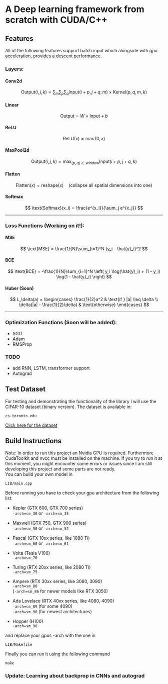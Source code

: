 # A Deep learning framework from scratch with CUDA/C++

## Features
All of the following features support batch input which alongside with gpu acceleration, provides a descent performance.
  ### Layers:


#### Conv2d

$$
\text{Output}(i,j,k) = \sum_m \sum_p \sum_q \text{Input}(i+p, j+q, m) \times \text{Kernel}(p, q, m, k)
$$




#### Linear

$$
\text{Output} = W \times \text{Input} + b
$$





#### ReLU

$$
\text{ReLU}(x) = \max(0, x)
$$


#### MaxPool2d

$$
\text{Output}(i,j,k) = \max_{(p,q) \in \text{window}} \text{Input}(i+p, j+q, k)
$$




#### Flatten

$$
\text{Flatten}(x) = \text{reshape}(x) \quad \text{(collapse all spatial dimensions into one)}
$$



#### Softmax

$$
\text{Softmax}(x_i) = \frac{e^{x_i}}{\sum_j e^{x_j}}
$$


---    
    
  ### Loss Functions (Working on it!):
  
#### MSE

$$
\text{MSE} = \frac{1}{N}\sum_{i=1}^N (y_i - \hat{y}_i)^2
$$

#### BCE

$$
\text{BCE} = -\frac{1}{N}\sum_{i=1}^N \left( y_i \log(\hat{y}_i) + (1 - y_i) \log(1 - \hat{y}_i) \right)
$$

#### Huber (Soon)

$$
L_\delta(a) =
\begin{cases}
  \frac{1}{2}a^2 & \text{if } |a| \leq \delta \\
  \delta(|a| - \frac{1}{2}\delta) & \text{otherwise}
\end{cases}
$$

---

  ### Optimization Functions (Soon will be added):
  - SGD
  - Adam
  - RMSProp

  ### TODO
  - add RNN, LSTM, transformer support
  - Autograd

## Test Dataset
For testing and demonstrating the functionality of the library I will use the CIFAR-10 dataset (binary version). The dataset is available in:
```
cs.toronto.edu
```
<a href="https://www.cs.toronto.edu/~kriz/cifar.html" target="_blank">Click here for the dataset</a>
## Build Instructions
Note: In order to run this project an Nvidia GPU is required. Furthermore CudaToolkit and nvcc must be installed on the machine. If you try to run it at this moment, you might encounter some errors or issues since I am still developing this project and some parts are not ready. <br>
You can build your own model in 
```
LIB/main.cpp
```
Before running you have to check your gpu architecture from the following list:

- Kepler (GTX 600, GTX 700 series)  
  `-arch=sm_30` or `-arch=sm_35`

- Maxwell (GTX 750, GTX 900 series)  
  `-arch=sm_50` or `-arch=sm_52`

- Pascal (GTX 10xx series, like 1080 Ti)  
  `-arch=sm_60` or `-arch=sm_61`

- Volta (Tesla V100)  
  `-arch=sm_70`

- Turing (RTX 20xx series, like 2080 Ti)  
  `-arch=sm_75`

- Ampere (RTX 30xx series, like 3080, 3090)  
  `-arch=sm_80`  
  (`-arch=sm_86` for newer models like RTX 3050)

- Ada Lovelace (RTX 40xx series, like 4080, 4090)  
  `-arch=sm_89` (for some 4090)  
  `-arch=sm_90` (for newest architectures)

- Hopper (H100)  
  `-arch=sm_90`
  
and replace your gpus -arch with the one in
```
LIB/Makefile
```

Finally you can run it using the following command
```
make
```

### Update: Learning about backprop in CNNs and autograd
